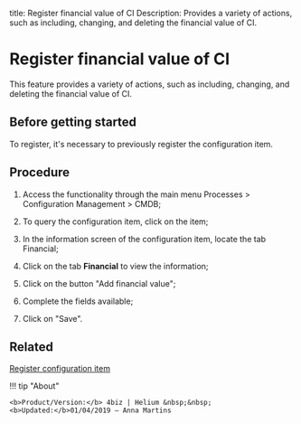 title: Register financial value of CI
Description: Provides a variety of actions, such as including, changing, and deleting the financial value of CI.
# Register financial value of CI

This feature provides a variety of actions, such as including, changing, and
deleting the financial value of CI.

Before getting started
--------------------------

To register, it's necessary to previously register the configuration item.

Procedure
-------------

1.  Access the functionality through the main menu Processes \> Configuration
    Management \> CMDB;

2.  To query the configuration item, click on the item;

3.  In the information screen of the configuration item, locate the tab
    Financial;

4.  Click on the tab **Financial** to view the information;

5.  Click on the button "Add financial value";

6.  Complete the fields available;

7.  Click on "Save".

Related
-------

[Register configuration item](/en-us/4biz-helium/processes/configuration/use/register-CI.html)


!!! tip "About"

    <b>Product/Version:</b> 4biz | Helium &nbsp;&nbsp;
    <b>Updated:</b>01/04/2019 – Anna Martins
